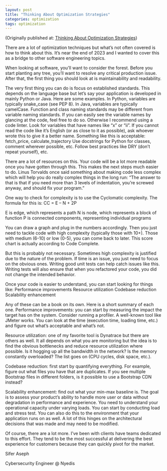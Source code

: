 ```yaml
---
layout: post
title: "Thinking About Optimization Strategies"
categories: optimization 
tags: optimization
---
```


(Originally published at: <a href="https://nyedis.com/thinking-about-optimization-strategies">Thinking About Optimization Strategies</a>)

There are a lot of optimization techniques but what’s not often covered is how to think about this. It’s near the end of 2023 and I wanted to cover this as a bridge to other software engineering topics.
 
When looking at software, you’ll want to consider the forest. Before you start planting any tree, you’ll want to resolve any critical production issue. After that, the first thing you should look at is maintainability and readability.
 
The very first thing you can do is focus on established standards. This depends on the language base but let’s say your application is developed in mainly Python or Java. Here are some examples. In Python, variables are typically snake_case (see PEP 8). In Java, variables are typically camelCase. Function and class naming standards may be different from variable naming standards. If you can easily see the variable names by glancing at the code, feel free to do so. Otherwise I recommend using a code linter.
Look for variables that have names like “x” or “ii”. If you cannot read the code like it’s English (or as close to it as possible), ask whoever wrote this to give it a better name. Something like this is acceptable: fetch_price, calculate_trajectory
Use docstrings for Python for classes, comment wherever possible, etc. Follow best practices like DRY (don’t repeat yourself), etc.
 
There are a lot of resources on this. Your code will be a lot more readable once you have gotten through this. This makes the next steps much easier to do. Linus Torvalds once said something about making code less complex which will help you do really complex things in the long run: “The answer to that is that if you need more than 3 levels of indentation, you’re screwed anyway, and should fix your program.”
 
One way to check for complexity is to use the Cyclomatic complexity. The formula for this is: CC = E – N + 2P
 
E is edge, which represents a path
N is node, which represents a block of function
P is connected components, representing individual programs
 
You can draw a graph and plug in the numbers accordingly. Then you just need to tackle code with high complexity (typically those with 10+). Those with medium (6-10) or low (0-5), you can come back to later. This score chart is actually according to Code Complete.
 
But this is probably not necessary. Sometimes high complexity is justified due to the nature of the problem. If time is an issue, you just need to focus on the obvious ones. Writing good unit tests can help catch issues like this. Writing tests will also ensure that when you refactored your code, you did not change the intended behavior.
 
Once your code is easier to understand, you can start looking for things like:
Performance improvements
Resource utilization
Codebase reduction
Scalability enhancement
 
Any of these can be a book on its own. Here is a short summary of each one.
Performance improvements: you can start by measuring the impact the target has on the system. Consider running a profiler. A well-known tool like JMeter works. You can look at the time (execution time, loading time, etc.) and figure out what’s acceptable and what’s not.
 
Resource utilization: one of my favorite tool is Dynatrace but there are others as well. It all depends on what you are monitoring but the idea is to find the obvious bottlenecks and reduce resource utilization where possible. Is it hogging up all the bandwidth in the network? Is the memory constantly overloaded? The list goes on (CPU cycles, disk space, etc.).
 
Codebase reduction: first start by quantifying everything. For example, figure out what files you have that are duplicates. If you see multiple Bootstrap files in different folders, is it possible to use a Bootstrap CDN instead?
 
Scalability enhancement: find out what your min-max baseline is. The goal is to assess your product’s ability to handle more user or data without degradation in performance and experience. You need to understand your operational capacity under varying loads. You can start by conducting load and stress test. You can also do this to the environment that your application runs on as well. A lot of this hinges on the architectural decisions that was made and may need to be modified.
 
Of course, there are a lot more. I’ve been with clients have teams dedicated to this effort. They tend to be the most successful at delivering the best experience for customers because they can quickly pivot for the market.
 
Sifer Aseph

Cybersecurity Engineer @ Nyedis
